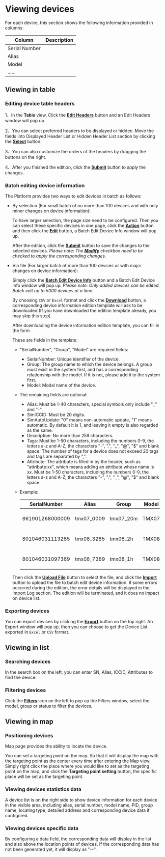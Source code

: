 # Viewing devices

For each device, this section shows the following information provided in columns:

| Column        | Description |
| ------------- | :---------- |
| Serial Number |             |
| Alias         |             |
| Model         |             |
| ......        |             |

## Viewing in table

### Editing device table headers

1、In the **Table** view, Click the **<u>Edit Headers</u>** button and an Edit Headers window will pop up.

2、You can select preferred headers to be displayed or hidden. Move the fields into Displayed Header List or Hidden Header List section by clicking the **<u>Select</u>** button.

3、You can also customize the orders of the headers by dragging the buttons on the right.

4、After you finished the edition, click the **<u>Submit</u>** button to apply the changes.

### Batch editing device information

The Platform provides two ways to edit devices in batch as follows:

- By selection (For small batch of no more than 100 devices and with only minor changes on device information):

  To have larger selection, the page size need to be configured. Then you can select these specific devices in one page, click the **<u>Action</u>** button and then click the **<u>Edit</u>** button, a Batch Edit Device Info window will pop up.

  After the edition, click the **<u>Submit</u>** button to save the changes to the selected devices. *Please note: The **<u>Modify</u>** checkbox need to be checked to apply the corresponding changes.*

- Via file (For larger batch of more than 100 devices or with major changes on device information):

  Simply click the **<u>Batch Edit Device Info</u>** button and a Batch Edit Device Info window will pop up. *Please note: Only added devices can be edited. Batch edit up to 5000 devices at a time.*

  By choosing `CSV` or `Excel` format and click the **<u>Download</u>** button, a corresponding device information edition template will ask to be downloaded (If you have downloaded the edition template already, you may skip this step).

  After downloading the device information edition template, you can fill in the form.

  These are fields in the template:

  - "SerialNumber", "Group", "Model" are required fields:

    - SerialNumber: Unique identifier of the device.
    - Group: The group name to which the device belongs. A group must exist in the system first, and has a corresponding relationship with the model. If it is not, please add it to the system first.
    - Model: Model name of the device.

  - The remaining fields are optional:

    - Alias: Must be 1-40 characters, special symbols only include "_" and "-".
    - SimICCID: Must be 20 digits.
    - SimAutoUpdate: "0" means non-automatic update, "1" means automatic. By default it is 1, and leaving it empty is also regarded as the same.
    - Description: No more than 256 characters.
    - Tags: Must be 1-50 characters, including the numbers 0-9, the letters a-z and A-Z, the characters "-", ".", "_", "@", "$" and blank space. The number of tags for a device does not exceed 20 tags and tags are separated by ",".
    - Attribute: The attribute is filled in by the header, such as "attribute:xx", which means adding an attribute whose name is xx. Must be 1-50 characters, including the numbers 0-9, the letters a-z and A-Z, the characters "-", ".", "_", "@", "$" and blank space.

  - Example:

    | SerialNumber    | Alias      | Group     | Model | SimICCID | Description | Tags                 | Attribute.Address               |
    | --------------- | ---------- | --------- | ----- | -------- | ----------- | -------------------- | ------------------------------- |
    | 861901268000009 | tmx07_0009 | tmx07_20m | TMX07 |          | Device 1    | San Antonio, Atlanta | 9442 North Capital of Texas Hwy |
    | 801046031113285 | tmx08_3285 | tmx08_2h  | TMX08 |          | Device 2    | San Antonio, Atlanta | 9445 North Capital of Texas Hwy |
    | 801046031097369 | tmx08_7369 | tmx08_1h  | TMX08 |          | Device 3    | San Antonio, Atlanta | 9442 North Capital of Texas Hwy |

  Then click the **<u>Upload File</u>** button to select the file, and click the **<u>Import</u>** button to upload the file to batch edit device information. if some errors occurred during the edition, the error details will be displayed in the Import Log section. The edition will be terminated, and it does no impact on device list.

### Exporting devices

You can export devices by clicking the **<u>Export</u>** button on the top right. An Export window will pop up, then you can choose to get the Device List exported in `Excel` or `CSV` format.

## Viewing in list

### Searching devices

In the search box on the left, you can enter SN, Alias, ICCID, Attributes to find the device.

### Filtering devices

Click the **<u>Filters</u>** icon on the left to pop up the Filters window, select the model, group or status to filter the devices.

## Viewing in map

### Positioning devices

Map page provides the ability to locate the device.

You can set a targeting point on the map. So that it will display the map with the targeting point as the center every time after entering the Map view. Simply right click the place where you would like to set as the targeting point on the map, and click the **Targeting point setting** button, the specific place will be set as the targeting point.

### Viewing devices statistics data

A device list is on the right side to show device information for each device in the visible area, including alias, serial number, model name, PID, group name, locating type, detailed address and corresponding device data if configured. 

### Viewing devices specific data

By configuring a data field, the corresponding data will display in the list and also above the location points of devices. If the corresponding data has not been generated yet, it will display as "--".